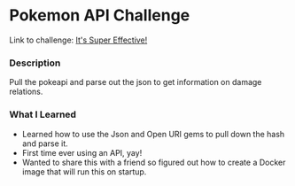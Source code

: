 # Pokemon API Challenge

Link to challenge: [It's Super Effective!](https://www.reddit.com/r/dailyprogrammer/comments/5961a5/20161024_challenge_289_easy_its_super_effective/)

### Description

Pull the pokeapi and parse out the json to get information on damage relations.

### What I Learned

* Learned how to use the Json and Open URI gems to pull down the hash and parse it.
* First time ever using an API, yay!
* Wanted to share this with a friend so figured out how to create a Docker image that will run this on startup.